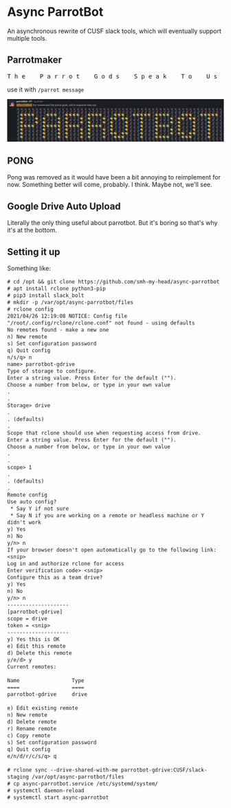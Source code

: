 # Async ParrotBot
An asynchronous rewrite of CUSF slack tools, which will eventually support multiple tools.

## Parrotmaker
<pre>
T h e    P a r r o t    G o d s    S p e a k    T o    U s
</pre>

use it with `/parrot message`

![parrotmaker example](parrotmaker_example.gif)

## PONG

Pong was removed as it would have been a bit annoying to reimplement for now.
Something better will come, probably. I think. Maybe not, we'll see.

## Google Drive Auto Upload
Literally the only thing useful about parrotbot. But it's boring so that's why
it's at the bottom.

## Setting it up

Something like:

```
# cd /opt && git clone https://github.com/smh-my-head/async-parrotbot
# apt install rclone python3-pip
# pip3 install slack_bolt
# mkdir -p /var/opt/async-parrotbot/files
# rclone config
2021/04/26 12:19:08 NOTICE: Config file "/root/.config/rclone/rclone.conf" not found - using defaults
No remotes found - make a new one
n) New remote
s) Set configuration password
q) Quit config
n/s/q> n
name> parrotbot-gdrive
Type of storage to configure.
Enter a string value. Press Enter for the default ("").
Choose a number from below, or type in your own value
.
.
Storage> drive
.
. (defaults)
.
Scope that rclone should use when requesting access from drive.
Enter a string value. Press Enter for the default ("").
Choose a number from below, or type in your own value
.
.
scope> 1
.
. (defaults)
.
Remote config
Use auto config?
 * Say Y if not sure
 * Say N if you are working on a remote or headless machine or Y didn't work
y) Yes
n) No
y/n> n
If your browser doesn't open automatically go to the following link: <snip>
Log in and authorize rclone for access
Enter verification code> <snip>
Configure this as a team drive?
y) Yes
n) No
y/n> n
--------------------
[parrotbot-gdrive]
scope = drive
token = <snip>
--------------------
y) Yes this is OK
e) Edit this remote
d) Delete this remote
y/e/d> y
Current remotes:

Name                 Type
====                 ====
parrotbot-gdrive     drive

e) Edit existing remote
n) New remote
d) Delete remote
r) Rename remote
c) Copy remote
s) Set configuration password
q) Quit config
e/n/d/r/c/s/q> q

# rclone sync --drive-shared-with-me parrotbot-gdrive:CUSF/slack-staging /var/opt/async-parrotbot/files
# cp async-parrotbot.service /etc/systemd/system/
# systemctl daemon-reload
# systemctl start async-parrotbot
```
